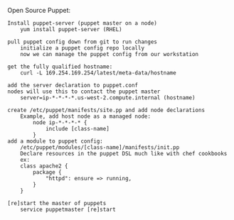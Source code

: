 Open Source Puppet:

    Install puppet-server (puppet master on a node)
        yum install puppet-server (RHEL)

    pull puppet config down from git to run changes
        initialize a puppet config repo locally
        now we can manage the puppet config from our workstation

    get the fully qualified hostname:
        curl -L 169.254.169.254/latest/meta-data/hostname

    add the server declaration to puppet.conf
    nodes will use this to contact the puppet master
        server=ip-*-*-*-*.us-west-2.compute.internal (hostname)

    create /etc/puppet/manifests/site.pp and add node declarations
        Example, add host node as a managed node:
            node ip-*-*-*-* {
                include [class-name]
            }
    add a module to puppet config:
        /etc/puppet/modules/[class-name]/manifests/init.pp
        Declare resources in the puppet DSL much like with chef cookbooks
        ex:
        class apache2 {
            package {
                "httpd": ensure => running,
            }
        }

    [re]start the master of puppets
        service puppetmaster [re]start







    
